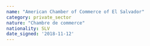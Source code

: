 ```yaml
---
name: "American Chamber of Commerce of El Salvador"
category: private_sector
nature: "Chambre de commerce"
nationality: SLV
date_signed: '2018-11-12'
---
```

    